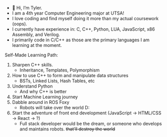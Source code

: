- 👋 Hi, I’m Tyler.
- I am a 4th year Computer Engineering major at UTSA!
- I love coding and find myself doing it more than my actual coursework (oops). 
- I currently have experience in: C, C++, Python, LUA, JavaScript, x86 Assembly, and Verilog.
- I primarily code in C/C++ as those are the primary languages I am learning at the moment.

Self-Made Learning Path: 
1. Sharpen C++ skills.
     - Inheritance, Templates, Polymorphism
2. How to use C++ to form and manipulate data structures
     - BSTs, Linked Lists, Hash Tables, etc
3. Understand Python 
     - And why C++ is better
4. Start Machine Learning journey 
5. Dabble around in ROS Foxy 
     - Robots will take over the world D:
6. Start the adventure of front end development (JavaScript -> HTML/CSS -> React -> ?)
     - Full stack developer would be the dream, or someone who develops and maintains robots. ~~that'll destroy the world~~  
